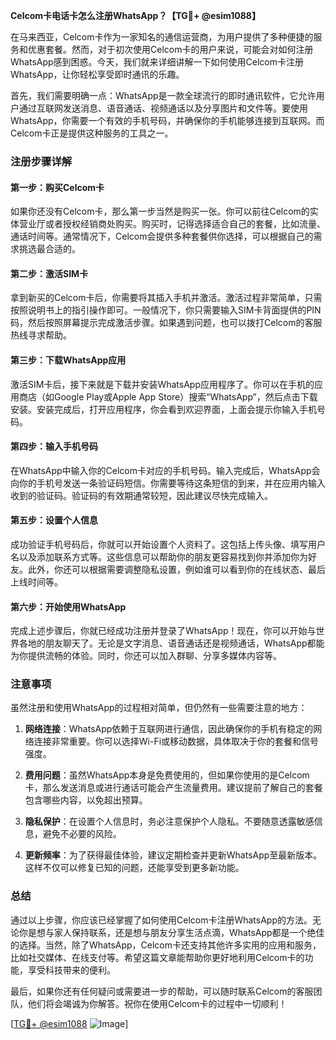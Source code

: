 **Celcom卡电话卡怎么注册WhatsApp？【TG💪+ @esim1088】**

在马来西亚，Celcom卡作为一家知名的通信运营商，为用户提供了多种便捷的服务和优惠套餐。然而，对于初次使用Celcom卡的用户来说，可能会对如何注册WhatsApp感到困惑。今天，我们就来详细讲解一下如何使用Celcom卡注册WhatsApp，让你轻松享受即时通讯的乐趣。

首先，我们需要明确一点：WhatsApp是一款全球流行的即时通讯软件，它允许用户通过互联网发送消息、语音通话、视频通话以及分享图片和文件等。要使用WhatsApp，你需要一个有效的手机号码，并确保你的手机能够连接到互联网。而Celcom卡正是提供这种服务的工具之一。

### 注册步骤详解

#### 第一步：购买Celcom卡
如果你还没有Celcom卡，那么第一步当然是购买一张。你可以前往Celcom的实体营业厅或者授权经销商处购买。购买时，记得选择适合自己的套餐，比如流量、通话时间等。通常情况下，Celcom会提供多种套餐供你选择，可以根据自己的需求挑选最合适的。

#### 第二步：激活SIM卡
拿到新买的Celcom卡后，你需要将其插入手机并激活。激活过程非常简单，只需按照说明书上的指引操作即可。一般情况下，你只需要输入SIM卡背面提供的PIN码，然后按照屏幕提示完成激活步骤。如果遇到问题，也可以拨打Celcom的客服热线寻求帮助。

#### 第三步：下载WhatsApp应用
激活SIM卡后，接下来就是下载并安装WhatsApp应用程序了。你可以在手机的应用商店（如Google Play或Apple App Store）搜索“WhatsApp”，然后点击下载安装。安装完成后，打开应用程序，你会看到欢迎界面，上面会提示你输入手机号码。

#### 第四步：输入手机号码
在WhatsApp中输入你的Celcom卡对应的手机号码。输入完成后，WhatsApp会向你的手机号发送一条验证码短信。你需要等待这条短信的到来，并在应用内输入收到的验证码。验证码的有效期通常较短，因此建议尽快完成输入。

#### 第五步：设置个人信息
成功验证手机号码后，你就可以开始设置个人资料了。这包括上传头像、填写用户名以及添加联系方式等。这些信息可以帮助你的朋友更容易找到你并添加你为好友。此外，你还可以根据需要调整隐私设置，例如谁可以看到你的在线状态、最后上线时间等。

#### 第六步：开始使用WhatsApp
完成上述步骤后，你就已经成功注册并登录了WhatsApp！现在，你可以开始与世界各地的朋友聊天了。无论是文字消息、语音通话还是视频通话，WhatsApp都能为你提供流畅的体验。同时，你还可以加入群聊、分享多媒体内容等。

### 注意事项

虽然注册和使用WhatsApp的过程相对简单，但仍然有一些需要注意的地方：

1. **网络连接**：WhatsApp依赖于互联网进行通信，因此确保你的手机有稳定的网络连接非常重要。你可以选择Wi-Fi或移动数据，具体取决于你的套餐和信号强度。
   
2. **费用问题**：虽然WhatsApp本身是免费使用的，但如果你使用的是Celcom卡，那么发送消息或进行通话可能会产生流量费用。建议提前了解自己的套餐包含哪些内容，以免超出预算。

3. **隐私保护**：在设置个人信息时，务必注意保护个人隐私。不要随意透露敏感信息，避免不必要的风险。

4. **更新频率**：为了获得最佳体验，建议定期检查并更新WhatsApp至最新版本。这样不仅可以修复已知的问题，还能享受到更多新功能。

### 总结

通过以上步骤，你应该已经掌握了如何使用Celcom卡注册WhatsApp的方法。无论你是想与家人保持联系，还是想与朋友分享生活点滴，WhatsApp都是一个绝佳的选择。当然，除了WhatsApp，Celcom卡还支持其他许多实用的应用和服务，比如社交媒体、在线支付等。希望这篇文章能帮助你更好地利用Celcom卡的功能，享受科技带来的便利。

最后，如果你还有任何疑问或需要进一步的帮助，可以随时联系Celcom的客服团队，他们将会竭诚为你解答。祝你在使用Celcom卡的过程中一切顺利！

[[TG💪+ @esim1088](https://t.me/s/esim1088) ![Image](https://i.postimg.cc/4NQfJmqS/Snipaste-2025-05-13-00-14-12.png)]